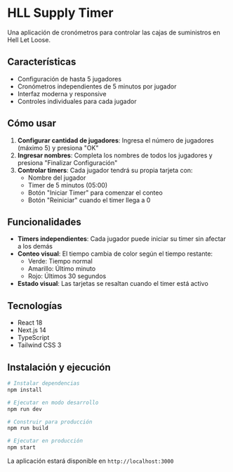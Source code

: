 # HLL Supply Timer

Una aplicación de cronómetros para controlar las cajas de suministros en Hell Let Loose.

## Características

- Configuración de hasta 5 jugadores
- Cronómetros independientes de 5 minutos por jugador
- Interfaz moderna y responsive
- Controles individuales para cada jugador

## Cómo usar

1. **Configurar cantidad de jugadores**: Ingresa el número de jugadores (máximo 5) y presiona "OK"
2. **Ingresar nombres**: Completa los nombres de todos los jugadores y presiona "Finalizar Configuración"
3. **Controlar timers**: Cada jugador tendrá su propia tarjeta con:
   - Nombre del jugador
   - Timer de 5 minutos (05:00)
   - Botón "Iniciar Timer" para comenzar el conteo
   - Botón "Reiniciar" cuando el timer llega a 0

## Funcionalidades

- **Timers independientes**: Cada jugador puede iniciar su timer sin afectar a los demás
- **Conteo visual**: El tiempo cambia de color según el tiempo restante:
  - Verde: Tiempo normal
  - Amarillo: Último minuto
  - Rojo: Últimos 30 segundos
- **Estado visual**: Las tarjetas se resaltan cuando el timer está activo

## Tecnologías

- React 18
- Next.js 14
- TypeScript
- Tailwind CSS 3

## Instalación y ejecución

```bash
# Instalar dependencias
npm install

# Ejecutar en modo desarrollo
npm run dev

# Construir para producción
npm run build

# Ejecutar en producción
npm start
```

La aplicación estará disponible en `http://localhost:3000` 